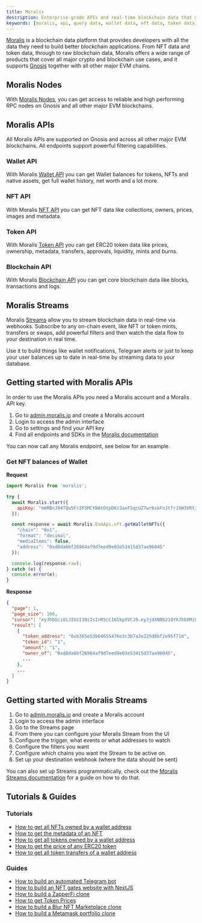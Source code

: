 ```yaml
---
title: Moralis
description: Enterprise-grade APIs and real-time blockchain data that make Web3 development as easy as Web2.
keywords: [moralis, api, query data, wallet data, nft data, token data]
---
```


[Moralis](https://moralis.io/?utm_source=gnosis-docs&utm_medium=partner-docs) is a blockchain data platform that provides developers with all the data they need to build better blockchain applications. From NFT data and token data, through to raw blockchain data, Moralis offers a wide range of products that cover all major crypto and blockchain use cases, and it supports [Gnosis](https://moralis.io/chains/gnosis/?utm_source=gnosis-docs&utm_medium=partner-docs) together with all other major EVM chains.

## Moralis Nodes

With [Moralis Nodes](https://moralis.io/nodes/?utm_source=gnosis-docs&utm_medium=partner-docs), you can get access to reliable and high performing RPC nodes on Gnosis and all other major EVM blockchains. 

## Moralis APIs

All Moralis APIs are supported on Gnosis and across all other major EVM blockchains. All endpoints support powerful filtering capabilities.

### Wallet API

With Moralis [Wallet API](https://moralis.io/api/wallet/?utm_source=gnosis-docs&utm_medium=partner-docs) you can get Wallet balances for tokens, NFTs and native assets, get full wallet history, net worth and a lot more.

### NFT API

With Moralis [NFT API](https://moralis.io/api/nft/?utm_source=gnosis-docs&utm_medium=partner-docs) you can get NFT data like collections, owners, prices, images and metadata.

### Token API

With Moralis [Token API](https://moralis.io/api/token/?utm_source=gnosis-docs&utm_medium=partner-docs) you can get ERC20 token data like prices, ownership, metadata, transfers, approvals, liquidity, mints and burns.

### Blockchain API

With Moralis [Blockchain API](http://moralis.io/api/blockchain/?utm_source=gnosis-docs&utm_medium=partner-docs) you can get core blockchain data like blocks, transactions and logs.

## Moralis Streams

Moralis [Streams](https://moralis.io/streams/?utm_source=gnosis-docs&utm_medium=partner-docs) allow you to stream blockchain data in real-time via webhooks. Subscribe to any on-chain event, like NFT or token mints, transfers or swaps, add powerful filters and then watch the data flow to your destination in real time.

Use it to build things like wallet notifications, Telegram alerts or just to keep your user balances up to date in real-time by streaming data to your database.

## Getting started with Moralis APIs

In order to use the Moralis APIs you need a Moralis account and a Moralis API key.

1. Go to [admin.moralis.io](https://admin.moralis.io/?utm_source=gnosis-docs&utm_medium=partner-docs) and create a Moralis account
2. Login to access the admin interface
3. Go to settings and find your API key
4. Find all endpoints and SDKs in the [Moralis documentation](https://docs.moralis.io/?utm_source=gnosis-docs&utm_medium=partner-docs)

You can now call any Moralis endpoint, see below for an example.

### Get NFT balances of Wallet

**Request**

```javascript
import Moralis from 'moralis';

try {
  await Moralis.start({
    apiKey: "mmRBnJ94TQu5Fr2FSMCYBAtDtpDKz3axFSqcUZ7wr6skFnJtfrJXW3XRt3AeRyph"
  });

  const response = await Moralis.EvmApi.nft.getWalletNFTs({
    "chain": "0x1",
    "format": "decimal",
    "mediaItems": false,
    "address": "0xd8da6bf26964af9d7eed9e03e53415d37aa96045"
  });

  console.log(response.raw);
} catch (e) {
  console.error(e);
}
```

**Response**

```json
{
  "page": 1,
  "page_size": 100,
  "cursor": "eyJhbGciOiJIUzI1NiIsInR5cCI6IkpXVCJ9.eyJjdXN0b21QYXJhbXMiOnsid2FsbGV0QWRkcmVzcyI6IjB4ZDhkYTZiZjI2OTY0YWY5ZDdlZWQ5ZTAzZTUzNDE1ZDM3YWE5NjA0NSJ9LCJrZXlzIjpbIjE2ODU5MzY5NDQuNTE3Il0sIndoZXJlIjp7Im93bmVyX29mIjoiMHhkOGRhNmJmMjY5NjRhZjlkN2VlZDllMDNlNTM0MTVkMzdhYTk2MDQ1In0sImxpbWl0IjoxMDAsIm9mZnNldCI6MCwib3JkZXIiOltdLCJkaXNhYmxlX3RvdGFsIjp0cnVlLCJleGNsdWRlX3NwYW0iOmZhbHNlLCJ0b3RhbCI6bnVsbCwicGFnZSI6MSwidGFpbE9mZnNldCI6MSwiaWF0IjoxNjkzNDY3ODc0fQ.z5vEhLXquK4l91WxS62KgGzL3zgI8vYuWOe2Uzi64iI",
  "result": [
    {
      "token_address": "0xb365e53b64655476e3c3b7a3e225d8bf2e95f71d",
      "token_id": "1",
      "amount": "1",
      "owner_of": "0xd8da6bf26964af9d7eed9e03e53415d37aa96045",
      ...
    },
    ...
  ]
}
```

## Getting started with Moralis Streams

1. Go to [admin.moralis.io](https://admin.moralis.io/?utm_source=gnosis-docs&utm_medium=partner-docs) and create a Moralis account
2. Login to access the admin interface
3. Go to the Streams page
4. From there you can configure your Moralis Stream from the UI
5. Configure the trigger, what events or what addresses to watch
6. Configure the filters you want
7. Configure which chains you want the Stream to be active on.
8. Set up your destination webhook (where the data should be sent)

You can also set up Streams programmatically, check out the [Moralis Streams documentation](https://docs.moralis.io/streams-api/evm/?utm_source=gnosis-docs&utm_medium=partner-docs) for a guide on how to do that.

## Tutorials & Guides

### Tutorials

- [How to get all NFTs owned by a wallet address](https://docs.moralis.io/web3-data-api/evm/how-to-get-all-nfts-owned-by-an-address/?utm_source=gnosis-docs&utm_medium=partner-docs)
- [How to get the metadata of an NFT](https://docs.moralis.io/web3-data-api/evm/how-to-get-the-metadata-of-an-nft/?utm_source=gnosis-docs&utm_medium=partner-docs)
- [How to get all tokens owned by a wallet address](https://docs.moralis.io/web3-data-api/evm/how-to-get-all-erc20-tokens-owned-by-an-address/?utm_source=gnosis-docs&utm_medium=partner-docs)
- [How to get the price of any ERC20 token](https://docs.moralis.io/web3-data-api/evm/how-to-get-the-price-of-an-erc20-token/?utm_source=gnosis-docs&utm_medium=partner-docs)
- [How to get all token transfers of a wallet address](https://docs.moralis.io/web3-data-api/evm/how-to-get-all-erc20-transfers-by-wallet/?utm_source=gnosis-docs&utm_medium=partner-docs)

### Guides

- [How to build an automated Telegram bot](https://docs.moralis.io/guides/automated-blockchain-telegram-bot/?utm_source=gnosis-docs&utm_medium=partner-docs)
- [How to build an NFT gates website with NextJS](https://docs.moralis.io/guides/token-gating-website-nextjs/?utm_source=gnosis-docs&utm_medium=partner-docs)
- [How to build a ZapperFi clone](https://docs.moralis.io/guides/zapper-clone/?utm_source=gnosis-docs&utm_medium=link)
- [How to get Token Prices](https://www.youtube.com/watch?v=laDsODyofVU)
- [How to build a Blur NFT Marketplace clone](https://www.youtube.com/watch?v=WVEqX8DL4KE)
- [How to build a Metamask portfolio clone](https://www.youtube.com/watch?v=1UD0WqvsKZ8)
